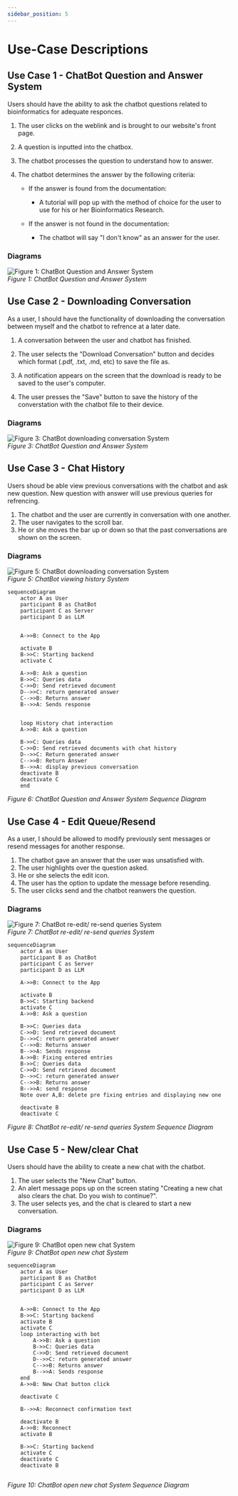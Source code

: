 ```yaml
---
sidebar_position: 5
---
```


# Use-Case Descriptions

## Use Case 1 - ChatBot Question and Answer System

Users should have the ability to ask the chatbot questions related to bioinformatics for adequate responces.

1. The user clicks on the weblink and is brought to our website's front page.
2. A question is inputted into the chatbox.
3. The chatbot processes the question to understand how to answer.
4. The chatbot determines the answer by the following criteria:

    - If the answer is found from the documentation:
        - A tutorial will pop up with the method of choice for the user to use for his or her Bioinformatics Research.

    - If the answer is not found in the documentation:
        - The chatbot will say "I don't know" as an answer for the user.
### Diagrams      

![Figure 1: ChatBot Question and Answer System](../../static/img/chatandanswer.png)  
*Figure 1: ChatBot Question and Answer System*




## Use Case 2 - Downloading Conversation

As a user, I should have the functionality of downloading the conversation between myself and the chatbot to refrence at a later date.

1. A conversation between the user and chatbot has finished.

2. The user selects the "Download Conversation" button and decides which format (.pdf, .txt, .md, etc) to save the file as.

3. A notification appears on the screen that the download is ready to be saved to the user's computer.

4. The user presses the "Save" button to save the history of the converstation with the chatbot file to their device.
### Diagrams   
![Figure 3: ChatBot downloading conversation System](../../static/img/Downloadrevise.png)  
*Figure 3: ChatBot Question and Answer System*

## Use Case 3 - Chat History

Users shoud be able view previous conversations with the chatbot and ask new question. New question with answer will use previous queries for refrencing.

1. The chatbot and the user are currently in conversation with one another.
2. The user navigates to the scroll bar.
3. He or she moves the bar up or down so that the past conversations are shown on the screen.
### Diagrams   
![Figure 5: ChatBot downloading conversation System](../../static/img/historyrevise.png)  
*Figure 5: ChatBot viewing history System*
```mermaid
sequenceDiagram
    actor A as User
    participant B as ChatBot
    participant C as Server
    participant D as LLM
    
    
    A->>B: Connect to the App
    
    activate B
    B->>C: Starting backend
    activate C
    
    A->>B: Ask a question
    B->>C: Queries data
    C->>D: Send retrieved document
    D-->>C: return generated answer
    C-->>B: Returns answer
    B-->>A: Sends response
    

    loop History chat interaction
    A->>B: Ask a question
    
    B->>C: Queries data
    C->>D: Send retrieved documents with chat history
    D-->>C: Return generated answer
    C-->>B: Return Answer
    B-->>A: display previous conversation
    deactivate B
    deactivate C
    end

```
*Figure 6: ChatBot Question and Answer System Sequence Diagram*
## Use Case 4 - Edit Queue/Resend

As a user, I should be allowed to modify previously sent messages or resend messages for another response.

1. The chatbot gave an answer that the user was unsatisfied with.
2. The user highlights over the question asked.
3. He or she selects the edit icon.
4. The user has the option to update the message before resending.
5. The user clicks send and the chatbot reanwers the question.
### Diagrams   
![Figure 7: ChatBot re-edit/ re-send queries System](../../static/img/Resendrevise.png)  
*Figure 7: ChatBot re-edit/ re-send queries System*
```mermaid
sequenceDiagram
    actor A as User
    participant B as ChatBot
    participant C as Server
    participant D as LLM
    
    A->>B: Connect to the App
    
    activate B
    B->>C: Starting backend
    activate C
    A->>B: Ask a question
    
    B->>C: Queries data
    C->>D: Send retrieved document
    D-->>C: return generated answer
    C-->>B: Returns answer
    B-->>A: Sends response
    A->>B: Fixing entered entries
    B->>C: Queries data
    C->>D: Send retrieved document
    D-->>C: return generated answer
    C-->>B: Returns answer
    B-->>A: send response
    Note over A,B: delete pre fixing entries and displaying new one
    
    deactivate B
    deactivate C
```
*Figure 8: ChatBot re-edit/ re-send queries System Sequence Diagram*

## Use Case 5 - New/clear Chat

Users should have the ability to create a new chat with the chatbot.

1. The user selects the "New Chat" button.
2. An alert message pops up on the screen stating "Creating a new chat also clears the chat. Do you wish to continue?".
3. The user selects yes, and the chat is cleared to start a new conversation.

### Diagrams   
![Figure 9: ChatBot open new chat System](../../static/img/newchatrevise.png)  
*Figure 9: ChatBot open new chat System*
```mermaid
sequenceDiagram
    actor A as User
    participant B as ChatBot
    participant C as Server
    participant D as LLM
    
    
    A->>B: Connect to the App
    B->>C: Starting backend
    activate B
    activate C
    loop interacting with bot
        A->>B: Ask a question
        B->>C: Queries data
        C->>D: Send retrieved document
        D-->>C: return generated answer
        C-->>B: Returns answer
        B-->>A: Sends response
    end
    A->>B: New Chat button click
    
    deactivate C

    B-->>A: Reconnect confirmation text
    
    deactivate B
    A->>B: Reconnect
    activate B
    
    B->>C: Starting backend
    activate C
    deactivate C
    deactivate B
    
```
*Figure 10: ChatBot open new chat System Sequence Diagram*